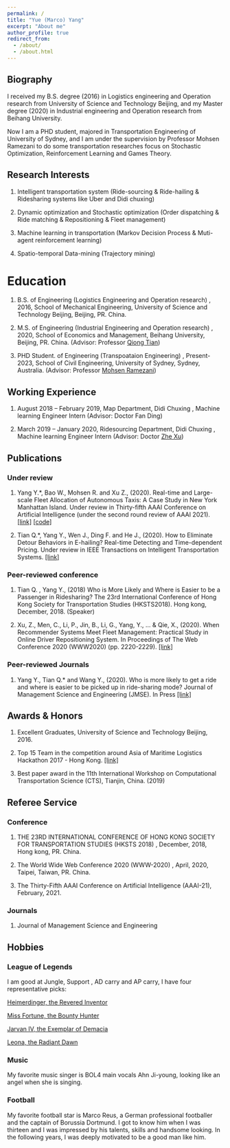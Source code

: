 ```yaml
---
permalink: /
title: "Yue (Marco) Yang"
excerpt: "About me"
author_profile: true
redirect_from: 
  - /about/
  - /about.html
---
```


## Biography

I received my B.S. degree (2016) in Logistics engineering and Operation research from University of Science and Technology Beijing, and my Master degree (2020) in Industrial engineering and Operation research from Beihang University.

Now I am a PHD student, majored in Transportation Engineering of University of Sydney, and I am under the supervision by Professor Mohsen Ramezani to do some transportation researches focus on Stochastic Optimization, Reinforcement Learning and Games Theory.


## Research Interests


1. Intelligent transportation system (Ride-sourcing & Ride-hailing & Ridesharing systems like Uber and Didi chuxing)

2. Dynamic optimization and Stochastic optimization (Order dispatching & Ride matching & Repositioning & Fleet management)

3. Machine learning in transportation (Markov Decision Process & Muti-agent reinforcement learning)

4. Spatio-temporal Data-mining (Trajectory mining)

# Education

1. B.S. of Engineering (Logistics Engineering and Operation research) , 2016, School of Mechanical Engineering, University of Science and Technology Beijing, Beijing, PR. China.

2. M.S. of Engineering (Industrial Engineering and Operation research) , 2020, School of Economics and Management, Beihang University, Beijing, PR. China. (Advisor: Professor [Qiong Tian](http://semen.buaa.edu.cn/Faculty/Behavior_and_Operation_Management/TIAN_Qiong/Profile.htm))

3. PHD Student. of Engineering (Transpoataion Engineering) , Present-2023, School of Civil Engineering, University of Sydney, Sydney, Australia. (Advisor: Professor [Mohsen Ramezani](https://www.sydney.edu.au/engineering/about/our-people/academic-staff/mohsen-ramezani.html#collapseBio))

## Working Experience

1. August 2018 – February 2019, Map Department, Didi Chuxing , Machine learning Engineer Intern (Advisor: Doctor Fan Ding)

2. March 2019 – January 2020, Ridesourcing Department, Didi Chuxing , Machine learning Engineer Intern (Advisor: Doctor [Zhe Xu](https://sites.google.com/site/zhexuutssjtu/))

## Publications

### Under review

1. Yang Y.*, Bao W., Mohsen R. and Xu Z., (2020). Real-time and Large-scale Fleet Allocation of Autonomous Taxis: A Case Study in New York Manhattan Island. Under review in Thirty-fifth AAAI Conference on Artificial Intelligence (under the second round review of AAAI 2021). [\[link\]](https://arxiv.org/abs/2009.02762)  [\[code\]](https://github.com/marco-yue/AAAI2021-Repositioning)

2. Tian Q.*, Yang Y., Wen J., Ding F. and He J., (2020). How to Eliminate Detour Behaviors in E-hailing? Real-time Detecting and Time-dependent Pricing. Under review in IEEE Transactions on Intelligent Transportation Systems. [\[link\]](https://arxiv.org/abs/1910.06949)

### Peer-reviewed conference

1. Tian Q. , Yang Y., (2018) Who is More Likely and Where is Easier to be a Passenger in Ridesharing? The 23rd International Conference of Hong Kong Society for Transportation Studies (HKSTS2018). Hong kong, December, 2018. (Speaker)

2. Xu, Z., Men, C., Li, P., Jin, B., Li, G., Yang, Y., ... & Qie, X., (2020). When Recommender Systems Meet Fleet Management: Practical Study in Online Driver Repositioning System. In Proceedings of The Web Conference 2020 (WWW2020) (pp. 2220-2229). [\[link\]](https://dl.acm.org/doi/abs/10.1145/3366423.3380287)


### Peer-reviewed Journals

1. Yang Y., Tian Q.* and Wang Y., (2020). Who is more likely to get a ride and where is easier to be picked up in ride-sharing mode? Journal of Management Science and Engineering (JMSE). In Press [\[link\]](https://www.sciencedirect.com/science/article/pii/S2096232020300445)



## Awards & Honors

1. Excellent Graduates, University of Science and Technology Beijing, 2016.

2. Top 15 Team in the competition around Asia of Maritime Logistics Hackathon 2017 - Hong Kong. [\[link\]](http://semen.buaa.edu.cn/info/1375/13795.htm)

3. Best paper award in the 11th International Workshop on Computational Transportation Science (CTS), Tianjin, China. (2019)


## Referee Service

### Conference

1. THE 23RD INTERNATIONAL CONFERENCE OF HONG KONG SOCIETY FOR TRANSPORTATION STUDIES (HKSTS 2018) , December, 2018, Hong kong, PR. China.

2. The World Wide Web Conference 2020 (WWW-2020) , April, 2020, Taipei, Taiwan, PR. China.

3. The Thirty-Fifth AAAI Conference on Artificial Intelligence (AAAI-21), February, 2021.

### Journals

1. Journal of Management Science and Engineering

## Hobbies

### League of Legends

I am good at Jungle, Support , AD carry and AP carry, I have four representative picks:

[Heimerdinger, the Revered Inventor](https://na.leagueoflegends.com/en-us/champions/heimerdinger/)

[Miss Fortune, the Bounty Hunter](https://na.leagueoflegends.com/en-us/champions/miss-fortune/)

[Jarvan IV, the Exemplar of Demacia](https://na.leagueoflegends.com/en-us/champions/jarvan-iv/)

[Leona, the Radiant Dawn](https://na.leagueoflegends.com/en-us/champions/leona/)

### Music

My favorite music singer is BOL4 main vocals Ahn Ji-young, looking like an angel when she is singing.

### Football

My favorite football star is Marco Reus,  a German professional footballer and the captain of  Borussia Dortmund. I got to know him when I was thirteen and I was impressed by his talents, skills and handsome looking. In the following years, I was deeply motivated to be a good man like him.

